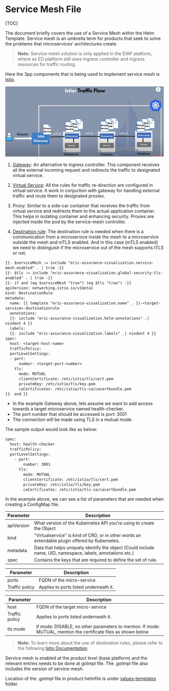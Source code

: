 # Service Mesh File

[TOC]


The document briefly covers the use of a Service Mesh within the Helm Template.
Service mesh is an umbrella term for products that seek to solve the problems that microservices’ architectures create.

> **Note:** Service-mesh solution is only applied in the EIAP platform, where as EO platform still uses ingress controller and ingress resources for traffic routing.

Here the 3pp components that is being used to implement service mesh is [Istio](https://istio.io/latest/about/service-mesh/).


![](images/Istio-gateway-traffice.png)

1) [Gateway](../charts/__helmChartDockerImageName__/templates/ingresses/eric-aviz-gateway.yaml): An alternative to ingress controller. This component receives all the external incoming request and redirects the traffic to designated virtual service.


2) [Virtual Service](../charts/__helmChartDockerImageName__/templates/ingresses/eric-aviz-virtualservice.yaml): All the rules for traffic re-direction are configured in virtual service. It work in conjuction with gateway for handling external traffic and route them to designated proxies.


3) Proxy: Similar to a side-car container that receives the traffic from virtual service and redirects them to the actual application container. This helps in isolating container and enhancing security. Proxies are injected inside the pod by the service-mesh controller.


4) [Destination rule](../charts/__helmChartDockerImageName__/templates/mesh-resources/eric-sm-gas-destinationrule.yaml): The destination rule is needed when there is a communication from a microservice inside the mesh to a microservice outside the mesh and mTLS enabled. And in this case (mTLS enabled) we need to distinguish if the microservice out of the mesh supports tTLS or not.



```
{{- $serviceMesh := include "eric-assurance-visualization.service-mesh.enabled" . | trim -}}
{{- $tls := include "eric-assurance-visualization.global-security-tls-enabled" . | trim -}}
{{- if and (eq $serviceMesh "true") (eq $tls "true") -}}
apiVersion: networking.istio.io/v1beta1
kind: DestinationRule
metadata:
  name: {{ template "eric-assurance-visualization.name" . }}-<target-service>-destinationrule
  annotations:
  {{- include "eric-assurance-visualization.helm-annotations" .| nindent 4 }}
  labels:
  {{- include "eric-assurance-visualization.labels" .| nindent 4 }}
spec:
  host: <target-host-name>
  trafficPolicy:
  portLevelSettings:
  - port:
      number: <target-port-number>
    tls:
      mode: MUTUAL
      clientCertificate: /etc/istio/tls/cert.pem
      privateKey: /etc/istio/tls/key.pem
      caCertificates: /etc/istio/tls-ca/cacertbundle.pem
{{- end }}
```


- In the example Gateway above, lets assume we want to add access towards a target microservice named health-checker.
- The port number that should be accessed is port: 3001
- The connection will be made using TLS in a mutual mode.


The sample output would look like as below:

```
spec:
  host: health-checker
  trafficPolicy:
  portLevelSettings:
    - port:
        number: 3001
      tls:
        mode: MUTUAL
        clientCertificate: /etc/istio/tls/cert.pem
        privateKey: /etc/istio/tls/key.pem
        caCertificates: /etc/istio/tls-ca/cacertbundle.pem
```


In the example above, we can see a list of parameters that are needed when creating a ConfigMap file:

| Parameter   | Description                                                                                                 |
|-------------|-------------------------------------------------------------------------------------------------------------|
| apiVersion  | What version of the Kubernetes API you're using to create the Object                                        |
| kind        | "Virtualservice" is kind of CRD, or in other words an extendable plugin offered by Kubernetes.              |
| metadata    | Data that helps uniquely identify the object (Could include name, UID, namespace, labels, annotations etc.) |
| spec        | Contains the keys that are required to define the set of rule.                                              |


| Parameter      | Description                            |
|----------------|----------------------------------------|
| ports          | FQDN of the micro-service              |
| Traffic policy | Applies to ports listed underneath it. |



| Parameter      | Description                                                                                                     |
|----------------|-----------------------------------------------------------------------------------------------------------------|
| host           | FQDN of the target micro-service                                                                                |
| Traffic policy | Applies to ports listed underneath it.                                                                          |
| tls mode       | if mode: DISABLE, no other parameters to mention. If mode: MUTUAL, mention the certificate files as shown below |


> **Note:** To learn more about the use of destination rules, please refer to the following [Istio Documentation](https://istio.io/latest/docs/reference/config/networking/destination-rule/).



Service mesh is enabled at the product level (base platform) and the relevant entries needs to be done at gotmpl file.
The .gotmpl file also includes the version of service-mesh.

Location of the .gotmpl file in product helmfile is under [values-templates](https://gerrit.ericsson.se/plugins/gitiles/OSS/com.ericsson.oss.eiae/eiae-helmfile/+/refs/heads/master/helmfile/values-templates/) folder.